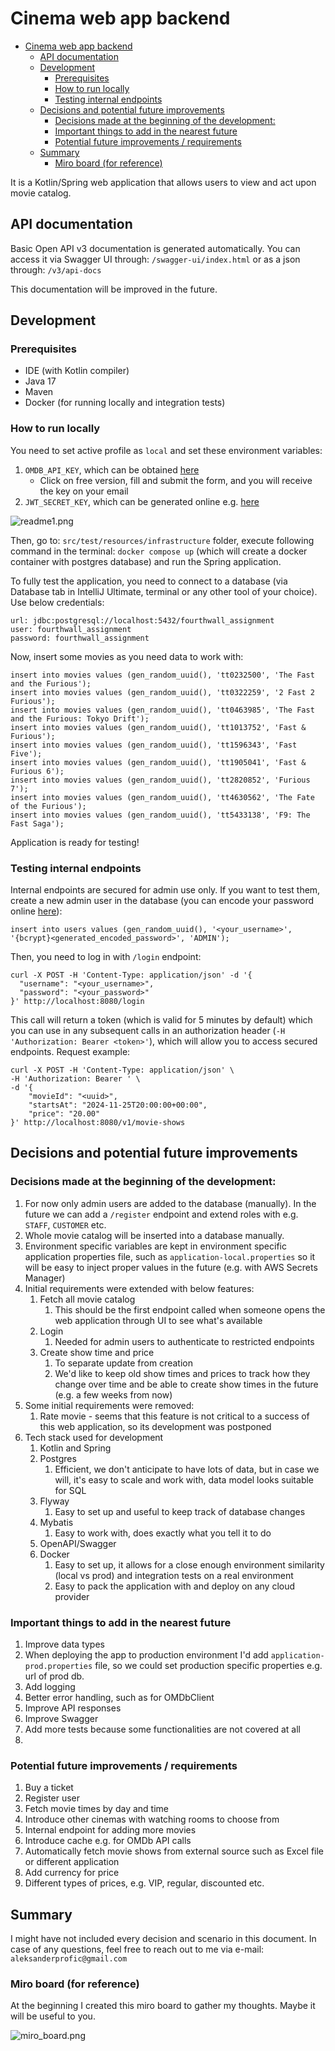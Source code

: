 # Cinema web app backend

<!-- TOC -->
* [Cinema web app backend](#cinema-web-app-backend)
  * [API documentation](#api-documentation)
  * [Development](#development)
    * [Prerequisites](#prerequisites)
    * [How to run locally](#how-to-run-locally)
    * [Testing internal endpoints](#testing-internal-endpoints)
  * [Decisions and potential future improvements](#decisions-and-potential-future-improvements)
    * [Decisions made at the beginning of the development:](#decisions-made-at-the-beginning-of-the-development)
    * [Important things to add in the nearest future](#important-things-to-add-in-the-nearest-future)
    * [Potential future improvements / requirements](#potential-future-improvements--requirements)
  * [Summary](#summary)
    * [Miro board (for reference)](#miro-board-for-reference)
<!-- TOC -->

It is a Kotlin/Spring web application that allows users to view and act upon movie catalog.

## API documentation

Basic Open API v3 documentation is generated automatically. You can access it via Swagger UI through:
`/swagger-ui/index.html` or as a json through: `/v3/api-docs`

This documentation will be improved in the future.

## Development

### Prerequisites
- IDE (with Kotlin compiler)
- Java 17
- Maven
- Docker (for running locally and integration tests)

### How to run locally

You need to set active profile as `local` and set these environment variables:
1. `OMDB_API_KEY`, which can be obtained [here](https://www.omdbapi.com/apikey.aspx)
   - Click on free version, fill and submit the form, and you will receive the key on your email
2. `JWT_SECRET_KEY`, which can be generated online e.g. [here](https://jwtsecret.com/generate)

![readme1.png](images%2Freadme1.png)

Then, go to: `src/test/resources/infrastructure` folder, execute following command in the terminal: `docker compose up` 
(which will create a docker container with postgres database) and run the Spring application.

To fully test the application, you need to connect to a database (via Database tab in IntelliJ Ultimate, terminal or 
any other tool of your choice). Use below credentials:
```
url: jdbc:postgresql://localhost:5432/fourthwall_assignment
user: fourthwall_assignment
password: fourthwall_assignment
```

Now, insert some movies as you need data to work with:
```postgresql
insert into movies values (gen_random_uuid(), 'tt0232500', 'The Fast and the Furious');
insert into movies values (gen_random_uuid(), 'tt0322259', '2 Fast 2 Furious');
insert into movies values (gen_random_uuid(), 'tt0463985', 'The Fast and the Furious: Tokyo Drift');
insert into movies values (gen_random_uuid(), 'tt1013752', 'Fast & Furious');
insert into movies values (gen_random_uuid(), 'tt1596343', 'Fast Five');
insert into movies values (gen_random_uuid(), 'tt1905041', 'Fast & Furious 6');
insert into movies values (gen_random_uuid(), 'tt2820852', 'Furious 7');
insert into movies values (gen_random_uuid(), 'tt4630562', 'The Fate of the Furious');
insert into movies values (gen_random_uuid(), 'tt5433138', 'F9: The Fast Saga');
```

Application is ready for testing!

### Testing internal endpoints

Internal endpoints are secured for admin use only. If you want to test them, create a new admin user in the database 
(you can encode your password online [here](https://bcrypt-generator.com/)):
```postgresql
insert into users values (gen_random_uuid(), '<your_username>', '{bcrypt}<generated_encoded_password>', 'ADMIN');
```

Then, you need to log in with `/login` endpoint:
```shell
curl -X POST -H 'Content-Type: application/json' -d '{
  "username": "<your_username>",
  "password": "<your_password>"
}' http://localhost:8080/login
```

This call will return a token (which is valid for 5 minutes by default) which you can use in any subsequent calls in 
an authorization header (`-H 'Authorization: Bearer <token>'`), which will allow you to access secured endpoints. Request example:
```shell
curl -X POST -H 'Content-Type: application/json' \
-H 'Authorization: Bearer ' \
-d '{
    "movieId": "<uuid>",
    "startsAt": "2024-11-25T20:00:00+00:00",
    "price": "20.00"
}' http://localhost:8080/v1/movie-shows
```

## Decisions and potential future improvements

### Decisions made at the beginning of the development:
1. For now only admin users are added to the database (manually). In the future we can add a `/register` endpoint 
and extend roles with e.g. `STAFF`, `CUSTOMER` etc.
2. Whole movie catalog will be inserted into a database manually.
3. Environment specific variables are kept in environment specific application properties file, such as 
`application-local.properties` so it will be easy to inject proper values in the future (e.g. with AWS Secrets Manager)
4. Initial requirements were extended with below features:
   1. Fetch all movie catalog
      1. This should be the first endpoint called when someone opens the web application through UI to see what's available
   2. Login
      1. Needed for admin users to authenticate to restricted endpoints
   3. Create show time and price
      1. To separate update from creation
      2. We'd like to keep old show times and prices to track how they change over time and be able to create show 
      times in the future (e.g. a few weeks from now)
5. Some initial requirements were removed:
   1. Rate movie - seems that this feature is not critical to a success of this web application, so its development was postponed
6. Tech stack used for development
   1. Kotlin and Spring
   2. Postgres
      1. Efficient, we don't anticipate to have lots of data, but in case we will, it's easy to scale and work with, 
      data model looks suitable for SQL
   3. Flyway
      1. Easy to set up and useful to keep track of database changes
   4. Mybatis
      1. Easy to work with, does exactly what you tell it to do
   5. OpenAPI/Swagger
   6. Docker
      1. Easy to set up, it allows for a close enough environment similarity (local vs prod) and integration tests on a real environment
      2. Easy to pack the application with and deploy on any cloud provider

### Important things to add in the nearest future
1. Improve data types
2. When deploying the app to production environment I'd add `application-prod.properties` file, so we could set 
production specific properties e.g. url of prod db.
3. Add logging
4. Better error handling, such as for OMDbClient
5. Improve API responses
6. Improve Swagger
7. Add more tests because some functionalities are not covered at all
8. 

### Potential future improvements / requirements
1. Buy a ticket
2. Register user
3. Fetch movie times by day and time
4. Introduce other cinemas with watching rooms to choose from
5. Internal endpoint for adding more movies
6. Introduce cache e.g. for OMDb API calls
7. Automatically fetch movie shows from external source such as Excel file or different application
8. Add currency for price
9. Different types of prices, e.g. VIP, regular, discounted etc.

## Summary

I might have not included every decision and scenario in this document. In case of any questions, feel free to reach 
out to me via e-mail: `aleksanderprofic@gmail.com`

### Miro board (for reference)

At the beginning I created this miro board to gather my thoughts. Maybe it will be useful to you.

![miro_board.png](images%2Fmiro_board.png)
